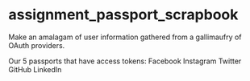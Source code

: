 # assignment_passport_scrapbook

Make an amalagam of user information gathered from a gallimaufry of OAuth providers.

Our 5 passports that have access tokens:
Facebook
Instagram
Twitter
GitHub
LinkedIn